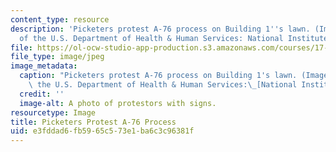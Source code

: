```yaml
---
content_type: resource
description: 'Picketers protest A-76 process on Building 1''s lawn. (Image courtesy
  of the U.S. Department of Health & Human Services: National Institutes of Health.)'
file: https://ol-ocw-studio-app-production.s3.amazonaws.com/courses/17-951-special-graduate-topic-in-political-science-public-opinion-spring-2004/e3fddad6fb5965c573e1ba6c3c96381f_17-951s04.jpg
file_type: image/jpeg
image_metadata:
  caption: "Picketers protest A-76 process on Building 1's lawn. (Image courtesy of\
    \ the U.S. Department of Health & Human Services:\_[National Institutes of Health](http://www.nih.gov/).)"
  credit: ''
  image-alt: A photo of protestors with signs.
resourcetype: Image
title: Picketers Protest A-76 Process
uid: e3fddad6-fb59-65c5-73e1-ba6c3c96381f
---
```

